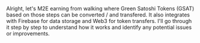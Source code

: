 Alright, let's M2E earning from walking where Green Satoshi Tokens (GSAT) based on those steps can be converted / and transfered. It also integrates with Firebase for data storage and Web3 for token transfers. I'll go through it step by step to understand how it works and identify any potential issues or improvements.
